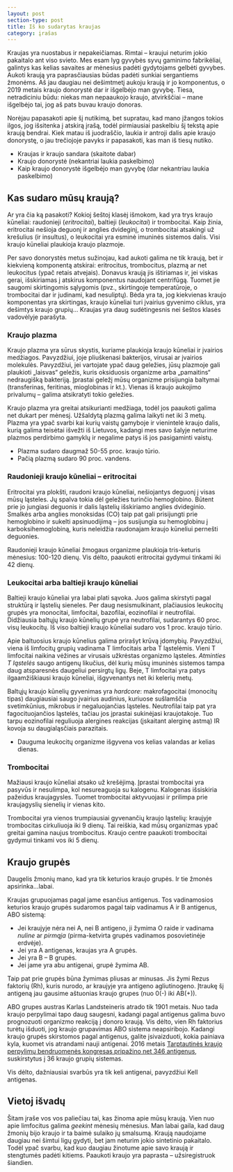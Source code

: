 ```yaml
---
layout: post
section-type: post
title: Iš ko sudarytas kraujas
category: įrašas
---
```


Kraujas yra nuostabus ir nepakeičiamas. Rimtai – kraujui neturim jokio pakaitalo ant viso svieto. Mes esam lyg gyvybės syvų gaminimo fabrikėliai, galintys kas kelias savaites ar mėnesius padėti gydytojams gelbėti gyvybes. Aukoti kraują yra paprasčiausias būdas padėti sunkiai sergantiems žmonėms. Aš jau daugiau nei dešimtmetį aukoju kraują ir jo komponentus, o 2019 metais kraujo donorystė dar ir išgelbėjo man gyvybę. Tiesa, netradiciniu būdu: niekas man nepaaukojo kraujo, atvirkščiai – mane išgelbėjo tai, jog aš pats buvau kraujo donoras.

Norėjau papasakoti apie šį nutikimą, bet supratau, kad mano įžangos tokios ilgos, jog išsitenka į atskirą įrašą, todėl pirmiausiai paskelbiu šį tekstą apie kraują bendrai. Kiek matau iš juodraščio, laukia ir antroji dalis apie kraujo donorystę, o jau trečiojoje pavyks ir papasakoti, kas man iš tiesų nutiko.

- Kraujas ir kraujo sandara (skaitote dabar)
- Kraujo donorystė (nekantriai laukia paskelbimo)
- Kaip kraujo donorystė išgelbėjo man gyvybę (dar nekantriau laukia paskelbimo)

## Kas sudaro mūsų kraują?

Ar yra čia ką pasakoti? Kokioj šeštoj klasėj išmokom, kad yra trys kraujo kūneliai: raudonieji (_eritrocitai_), baltieji (_leukocitai_) ir trombocitai. Kaip žinia, eritrocitai nešioja deguonį ir anglies dvideginį, o trombocitai atsakingi už krešulius (ir insultus), o leukocitai yra esminė imuninės sistemos dalis. Visi kraujo kūneliai plaukioja kraujo plazmoje.

Per savo donorystės metus sužinojau, kad aukoti galima ne tik kraują, bet ir kiekvieną komponentą atskirai: eritrocitus, trombocitus, plazmą ar net leukocitus (ypač retais atvejais). Donavus kraują jis ištiriamas ir, jei viskas gerai, išskiriamas į atskirus komponentus naudojant centrifūgą. Tuomet jie saugomi skirtingomis sąlygomis (pvz., skirtingoje temperatūroje, o trombocitai dar ir judinami, kad nesuliptų). Bėda yra ta, jog kiekvienas kraujo komponentas yra skirtingas, kraujo kūneliai turi įvairius gyvenimo ciklus, yra dešimtys kraujo grupių... Kraujas yra daug sudėtingesnis nei šeštos klasės vadovėlyje parašyta.

### Kraujo plazma

Kraujo plazma yra sūrus skystis, kuriame plaukioja kraujo kūneliai ir įvairios medžiagos. Pavyzdžiui, joje pliuškenasi bakterijos, virusai ar įvairios molekulės. Pavyzdžiui, jei vartojate ypač daug geležies, jūsų plazmoje gali plaukioti „laisvas“ geležis, kuris oksiduosis organizme arba „pamaitins“ nedraugišką bakteriją. Įprastai geležį mūsų organizme prisijungia baltymai (transferinas, feritinas, mioglobinas ir kt.). Vienas iš kraujo aukojimo privalumų – galima atsikratyti tokio geležies.

Kraujo plazma yra greitai atsikurianti medžiaga, todėl jos paaukoti galima net dukart per mėnesį. Užšaldytą plazmą galima laikyti net iki 3 metų. Plazma yra ypač svarbi kai kurių vaistų gamyboje ir vienintelė kraujo dalis, kurią galima teisėtai išvežti iš Lietuvos, kadangi mes savo šalyje neturime plazmos perdirbimo gamyklų ir negalime patys iš jos pasigaminti vaistų.

- Plazma sudaro daugmaž 50-55 proc. kraujo tūrio.
- Pačią plazmą sudaro 90 proc. vandens.

### Raudonieji kraujo kūneliai – eritrocitai

Eritrocitai yra plokšti, raudoni kraujo kūneliai, nešiojantys deguonį į visas mūsų ląsteles. Jų spalva tokia dėl geležies turinčio hemoglobino. Būtent prie jo jungiasi deguonis ir dalis ląstelių išskiriamo anglies dvideginio. Smalkės arba anglies monoksidas (CO) taip pat gali prisijungti prie hemoglobino ir sukelti apsinuodijimą – jos susijungia su hemoglobinu į karboksihemoglobiną, kuris neleidžia raudonajam kraujo kūneliui pernešti deguonies.

Raudonieji kraujo kūneliai žmogaus organizme plaukioja tris-keturis mėnesius: 100-120 dienų. Vis dėlto, paaukoti eritrocitai gydymui tinkami iki 42 dienų.

### Leukocitai arba baltieji kraujo kūneliai
Baltieji kraujo kūneliai yra labai plati sąvoka. Juos galima skirstyti pagal struktūrą ir ląstelių sieneles. Per daug nesismulkinant, plačiausios leukocitų grupės yra monocitai, limfocitai, bazofilai, eozinofilai ir neutrofilai. Didžiausia baltųjų kraujo kūnelių grupė yra neutrofilai, sudarantys 60 proc. visų leukocitų. Iš viso baltieji kraujo kūneliai sudaro vos 1 proc. kraujo tūrio.

Apie baltuosius kraujo kūnelius galima prirašyt krūvą įdomybių. Pavyzdžiui, viena iš limfocitų grupių vadinama T limfocitais arba T ląstelėmis. Vieni T limfocitai naikina vėžines ar virusais užkrėstas organizmo ląsteles. _Atminties T ląstelės_ saugo antigenų likučius, dėl kurių mūsų imuninės sistemos tampa daug atsparesnės daugeliui persirgtų ligų. Beje, T limfocitai yra patys ilgaamžiškiausi kraujo kūneliai, išgyvenantys net iki kelerių metų.

Baltųjų kraujo kūnelių gyvenimas yra _hardcore_: makrofagocitai (monocitų tipas) daugiausiai saugo įvairius audinius, kuriuose sušlamščia svetimkūnius, mikrobus ir negaluojančias ląsteles. Neutrofilai taip pat yra fagocituojančios ląstelės, tačiau jos įprastai sukinėjasi kraujotakoje. Tuo tarpu eozinofilai reguliuoja alergines reakcijas (įskaitant alerginę astmą) IR kovoja su daugialąsčiais parazitais.

- Dauguma leukocitų organizme išgyvena vos kelias valandas ar kelias dienas.

### Trombocitai
Mažiausi kraujo kūneliai atsako už krešėjimą. Įprastai trombocitai yra pasyvūs ir nesulimpa, kol nesureaguoja su kalogenu. Kalogenas išsiskiria pažeidus kraujagysles. Tuomet trombocitai aktyvuojasi ir prilimpa prie kraujagyslių sienelių ir vienas kito.

Trombocitai yra vienos trumpiausiai gyvenančių kraujo ląstelių: kraujyje trombocitas cirkuliuoja iki 9 dienų. Tai reiškia, kad mūsų organizmas ypač greitai gamina naujus trombocitus. Kraujo centre paaukoti trombocitai gydymui tinkami vos iki 5 dienų.

## Kraujo grupės
Daugelis žmonių mano, kad yra tik keturios kraujo grupės. Ir tie žmonės apsirinka...labai.

Kraujas grupuojamas pagal jame esančius antigenus. Tos vadinamosios keturios kraujo grupės sudaromos pagal taip vadinamus A ir B antigenus, ABO sistemą:
- Jei kraujyje nėra nei A, nei B antigeno, ji žymima O raide ir vadinama _nuline_ ar _pirmąja_ (pirma-ketvirta grupės vadinamos posovietinėje erdvėje).
- Jei yra A antigenas, kraujas yra A grupės.
- Jei yra B – B grupės.
- Jei jame yra abu antigenai, grupė žymima AB.

Taip pat prie grupės būna žymimas pliusas ar minusas. Jis žymi Rezus faktorių (Rh), kuris nurodo, ar kraujyje yra antigeno agliutinogeno. Įtraukę šį antigeną jau gausime aštuonias kraujo grupes (nuo 0(-) iki AB(+)).

ABO grupes austras Karlas Landsteineris atrado tik 1901 metais. Nuo tada kraujo perpylimai tapo daug saugesni, kadangi pagal antigenus galima buvo prognozuoti organizmo reakciją į donoro kraują. Vis dėlto, vien Rh faktorius turėtų išduoti, jog kraujo grupavimas ABO sistema neapsiribojo. Kadangi kraujo grupės skirstomos pagal antigenus, galite įsivaizduoti, kokia painiava kyla, kuomet vis atrandami nauji antigenai. 2016 metais [Tarptautinės kraujo perpylimų bendruomenės kongresas pripažino net 346 antigenus](https://www.ncbi.nlm.nih.gov/pmc/articles/PMC5662010/), suskirstytus į 36 kraujo grupių sistemas.

Vis dėlto, dažniausiai svarbūs yra tik keli antigenai, pavyzdžiui Kell antigenas.


## Vietoj išvadų
Šitam įraše vos vos paliečiau tai, kas žinoma apie mūsų kraują. Vien nuo apie limfocitus galima _geekint_ mėnesių mėnesius. Man labai gaila, kad daug žmonių bijo kraujo ir ta baimė sulaiko jų smalsumą. Kraują naudojame daugiau nei šimtui ligų gydyti, bet jam neturim jokio sintetinio pakaitalo. Todėl ypač svarbu, kad kuo daugiau žinotume apie savo kraują ir stengtumės padėti kitiems. Paaukoti kraujo yra paprasta – užsiregistruok šiandien.

